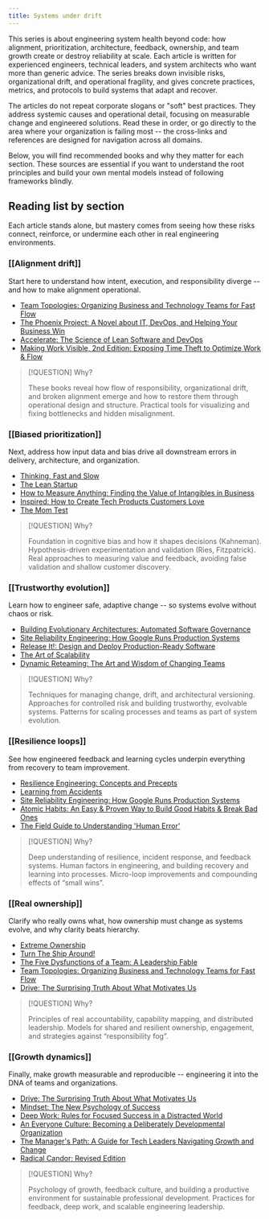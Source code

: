```yaml
---
title: Systems under drift
---
```

This series is about engineering system health beyond code: how alignment, prioritization, architecture, feedback, ownership, and team growth create or destroy reliability at scale. Each article is written for experienced engineers, technical leaders, and system architects who want more than generic advice. The series breaks down invisible risks, organizational drift, and operational fragility, and gives concrete practices, metrics, and protocols to build systems that adapt and recover.

The articles do not repeat corporate slogans or "soft" best practices. They address systemic causes and operational detail, focusing on measurable change and engineered solutions. Read these in order, or go directly to the area where your organization is failing most -- the cross-links and references are designed for navigation across all domains.

Below, you will find recommended books and why they matter for each section. These sources are essential if you want to understand the root principles and build your own mental models instead of following frameworks blindly.

## Reading list by section

Each article stands alone, but mastery comes from seeing how these risks connect, reinforce, or undermine each other in real engineering environments.

### [[Alignment drift]]

Start here to understand how intent, execution, and responsibility diverge -- and how to make alignment operational.

- [Team Topologies: Organizing Business and Technology Teams for Fast Flow](https://a.co/d/bQBKJib)
- [The Phoenix Project: A Novel about IT, DevOps, and Helping Your Business Win](https://a.co/d/agtv21O)
- [Accelerate: The Science of Lean Software and DevOps](https://a.co/d/5RnKtGM)
- [Making Work Visible, 2nd Edition: Exposing Time Theft to Optimize Work & Flow](https://a.co/d/cxge4ZE)

>[!QUESTION] Why? 
>
>These books reveal how flow of responsibility, organizational drift, and broken alignment emerge and how to restore them through operational design and structure. Practical tools for visualizing and fixing bottlenecks and hidden misalignment.

### [[Biased prioritization]]

Next, address how input data and bias drive all downstream errors in delivery, architecture, and organization.

- [Thinking, Fast and Slow](https://a.co/d/6VTWl0m)
- [The Lean Startup](https://a.co/d/dzHHV50)
- [How to Measure Anything: Finding the Value of Intangibles in Business](https://a.co/d/04TDdjV)
- [Inspired: How to Create Tech Products Customers Love](https://a.co/d/eavBtml)
- [The Mom Test](https://a.co/d/aGuIIuy)

> [!QUESTION] Why? 
> 
> Foundation in cognitive bias and how it shapes decisions (Kahneman). Hypothesis-driven experimentation and validation (Ries, Fitzpatrick). Real approaches to measuring value and feedback, avoiding false validation and shallow customer discovery.

### [[Trustworthy evolution]]

Learn how to engineer safe, adaptive change -- so systems evolve without chaos or risk.

- [Building Evolutionary Architectures: Automated Software Governance](https://a.co/d/g7qbTB2)
- [Site Reliability Engineering: How Google Runs Production Systems](https://a.co/d/8EJSjMO)
- [Release It!: Design and Deploy Production-Ready Software](https://a.co/d/b5UQL7X)
- [The Art of Scalability](https://a.co/d/e608dVO)
- [Dynamic Reteaming: The Art and Wisdom of Changing Teams](https://a.co/d/anMKGdY)

> [!QUESTION] Why? 
> 
> Techniques for managing change, drift, and architectural versioning. Approaches for controlled risk and building trustworthy, evolvable systems. Patterns for scaling processes and teams as part of system evolution.

### [[Resilience loops]]

See how engineered feedback and learning cycles underpin everything from recovery to team improvement.

- [Resilience Engineering: Concepts and Precepts](https://a.co/d/hnDLTKE)
- [Learning from Accidents](https://a.co/d/3OsiPbw)
- [Site Reliability Engineering: How Google Runs Production Systems](https://a.co/d/8EJSjMO)
- [Atomic Habits: An Easy & Proven Way to Build Good Habits & Break Bad Ones](https://a.co/d/2ABDhxo)
- [The Field Guide to Understanding 'Human Error'](https://a.co/d/4QHvQii)

> [!QUESTION] Why? 
> 
> Deep understanding of resilience, incident response, and feedback systems. Human factors in engineering, and building recovery and learning into processes. Micro-loop improvements and compounding effects of “small wins”.

### [[Real ownership]]

Clarify who really owns what, how ownership must change as systems evolve, and why clarity beats hierarchy.

- [Extreme Ownership](https://a.co/d/1Dxeghv)
- [Turn The Ship Around!](https://a.co/d/9F6TddX)
- [The Five Dysfunctions of a Team: A Leadership Fable](https://a.co/d/bFtmbr5)
- [Team Topologies: Organizing Business and Technology Teams for Fast Flow](https://a.co/d/bQBKJib)
- [Drive: The Surprising Truth About What Motivates Us](https://a.co/d/71cqakb)

> [!QUESTION] Why? 
> 
> Principles of real accountability, capability mapping, and distributed leadership. Models for shared and resilient ownership, engagement, and strategies against “responsibility fog”.

### [[Growth dynamics]]

Finally, make growth measurable and reproducible -- engineering it into the DNA of teams and organizations.

- [Drive: The Surprising Truth About What Motivates Us](https://a.co/d/71cqakb)
- [Mindset: The New Psychology of Success](https://a.co/d/avmZmbS)
- [Deep Work: Rules for Focused Success in a Distracted World](https://a.co/d/4DJ7Ocr)
- [An Everyone Culture: Becoming a Deliberately Developmental Organization](https://a.co/d/8riimfT)
- [The Manager's Path: A Guide for Tech Leaders Navigating Growth and Change](https://a.co/d/6AKcr08)
- [Radical Candor: Revised Edition](https://a.co/d/9i4Wpkc)

> [!QUESTION] Why? 
> 
> Psychology of growth, feedback culture, and building a productive environment for sustainable professional development. Practices for feedback, deep work, and scalable engineering leadership.

